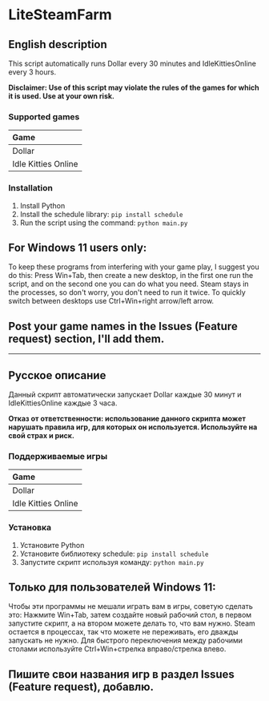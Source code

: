 # LiteSteamFarm
## English description
This script automatically runs Dollar every 30 minutes and IdleKittiesOnline every 3 hours.

**Disclaimer: Use of this script may violate the rules of the games for which it is used. Use at your own risk.**

### Supported games
| Game               | 
| :----------------- |
| Dollar             |
| Idle Kitties Online|

### Installation
1. Install Python
2. Install the schedule library:
```pip install schedule```
3. Run the script using the command: ```python main.py```

## For Windows 11 users only:
To keep these programs from interfering with your game play, I suggest you do this:
Press Win+Tab, then create a new desktop, in the first one run the script, and on the second one you can do what you need. Steam stays in the processes, so don't worry, you don't need to run it twice. To quickly switch between desktops use Ctrl+Win+right arrow/left arrow.

## Post your game names in the Issues (Feature request) section, I'll add them.

***

## Русское описание
Данный скрипт автоматически запускает Dollar каждые 30 минут и IdleKittiesOnline каждые 3 часа.

**Отказ от ответственности: использование данного скрипта может нарушать правила игр, для которых он используется. Используйте на свой страх и риск.**

### Поддерживаемые игры
| Game               | 
| :----------------- |
| Dollar             |
| Idle Kitties Online|

### Установка
1. Установите Python
2. Установите библиотеку schedule:
```pip install schedule```
3. Запустите скрипт используя команду: ```python main.py```

## Только для пользователей Windows 11:
Чтобы эти программы не мешали играть вам в игры, советую сделать это:
Нажмите Win+Tab, затем создайте новый рабочий стол, в первом запустите скрипт, а на втором можете делать то, что вам нужно. Steam остается в процессах, так что можете не переживать, его дважды запускать не нужно. Для быстрого переключения между рабочими столами используйте Ctrl+Win+стрелка вправо/стрелка влево.

## Пишите свои названия игр в раздел Issues (Feature request), добавлю.
